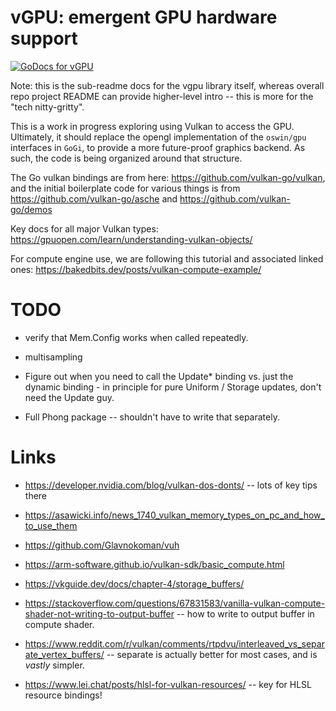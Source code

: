 # vGPU: emergent GPU hardware support

[![GoDocs for vGPU](https://pkg.go.dev/badge/github.com/goki/vgpu.svg)](https://pkg.go.dev/github.com/goki/vgpu/vgpu)


Note: this is the sub-readme docs for the vgpu library itself, whereas overall repo project README can provide higher-level intro -- this is more for the "tech nitty-gritty".

This is a work in progress exploring using Vulkan to access the GPU.  Ultimately, it should replace the opengl implementation of the `oswin/gpu` interfaces in `GoGi`, to provide a more future-proof graphics backend.  As such, the code is being organized around that structure.

The Go vulkan bindings are from here: https://github.com/vulkan-go/vulkan, and the initial boilerplate code for various things is from https://github.com/vulkan-go/asche and https://github.com/vulkan-go/demos

Key docs for all major Vulkan types: https://gpuopen.com/learn/understanding-vulkan-objects/

For compute engine use, we are following this tutorial and associated linked ones:
https://bakedbits.dev/posts/vulkan-compute-example/

# TODO

* verify that Mem.Config works when called repeatedly.

* multisampling

* Figure out when you need to call the Update* binding vs. just the dynamic binding - in principle for pure Uniform / Storage updates, don't need the Update guy.

* Full Phong package -- shouldn't have to write that separately.

# Links

* https://developer.nvidia.com/blog/vulkan-dos-donts/ -- lots of key tips there

* https://asawicki.info/news_1740_vulkan_memory_types_on_pc_and_how_to_use_them
* https://github.com/Glavnokoman/vuh
* https://arm-software.github.io/vulkan-sdk/basic_compute.html
* https://vkguide.dev/docs/chapter-4/storage_buffers/

* https://stackoverflow.com/questions/67831583/vanilla-vulkan-compute-shader-not-writing-to-output-buffer -- how to write to output buffer in compute shader.

* https://www.reddit.com/r/vulkan/comments/rtpdvu/interleaved_vs_separate_vertex_buffers/ -- separate is actually better for most cases, and is *vastly* simpler.

* https://www.lei.chat/posts/hlsl-for-vulkan-resources/ -- key for HLSL resource bindings!
